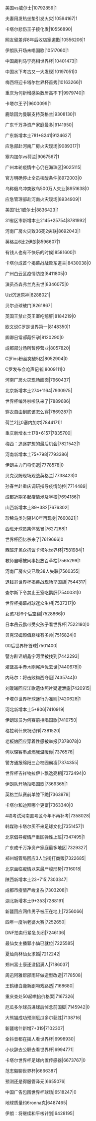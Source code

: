 美国vs威尔士|10792859|1

夫妻用发热坐垫引发火灾|10594167|1

卡塔尔悲伤王子接化发|10556890|

网友留差评8年后收店家道歉|10556206|1

伊朗队开场未唱国歌|10517060|1

中国裁判马宁亮相世界杯|10401473|1

中国水下考古又一大发现|10197051|0

梅西将迎卡塔尔世界杯首秀|10163266|1

重庆为何新增感染数居高不下|9979740|1

卡塔尔王子|9600099|1

鹿晗因为曼联支持英格兰|9308130|1

广东千万净资产家庭最多|9141950|

广东新增本土781+8241|9124627|

应急部赴河南厂房火灾现场|9089317|1

塞内加尔vs荷兰|9067567|1

广州本轮疫情中心仍在海珠区|9025115|

官方明确停止全员核酸条件|8972003|0

乌称俄乌冲突致乌500万人失业|8951638|0

应急管理部赴河南火灾现场|8934909|1

美国1比1威尔士|8836423|1

31省区市新增本土2145+25754|8781992|

河南厂房火灾致36死2失联|8692043|1

英格兰6比2伊朗|8596607|1

有钱人也有不快乐的时候|8581600|1

卡塔尔成首个揭幕战战败东道主|8430038|0

广州白云区疫情防控|8411805|0

演员杰森弗兰克去世|8346075|0

Uzi沉迷原神|8288021|

贝尔点球破门|8261867|

英国王禁止英王室吃鹅肝|8184219|0

欧文说C罗是世界第一|8148350|1

卿卿日常郝葭怀孕|8120290|0

成都部分场所暂停营业|8057820|

C罗ins粉丝突破5亿|8052904|0

C罗发布会呛声记者|8009111|0

河南厂房火灾现场画面|7960437|

北京新增本土274+1164|7930975|

世界杯编外啦啦队来了|7889686|

穿衣自由到底该怎么穿|7869287|1

荷兰2比0塞内加尔|7844171|1

重庆新增本土178+6157|7835700|

梅西：追逐梦想的最后机会|7821542|1

河南新增本土75+798|7793386|

伊朗主力门将伤退|7778578|0

贝克汉姆现场观战英格兰|7738423|0

孙春兰赴重庆调研指导疫情防控|7714489|

成都近期多起疫情涉及学校|7694186|1

山西新增本土89+382|7676302|

珍稀鸟类时隔140年再现身|7660821|1

西班牙球员集体感冒|7627268|1

世界杯回忆杀来了|7619666|0

西班牙民众抗议卡塔尔世界杯|7581984|1

教师自曝被同事投放百草枯|7565299|1

河南厂房火灾已致38人失联|7560355|

退钱哥世界杯揭幕战现场举国旗|7544317|

查尔斯下令禁止王室吃鹅肝|7540031|0

世界杯揭幕战球迷众生相|7537317|0

女孩7秒9个后空翻|7528866|0

日本岳云鹏带受灾孩子看世界杯|7522180|0

贝克汉姆颜值巅峰有多帅|7516824|0

00后世界杯首球|7501400|

警方辟谣胡鑫宇河里被找到|7442293|

灌篮高手赤木刚宪声优去世|7440678|0

内马尔：将击败梅西夺冠|7435744|0

刘暖曦回应江歌遗体照片疑遭泄露|7420915|

卡塔尔世界杯球迷行为准则|7420628|1

河北新增本土5+806|7410919|

伊朗球员为何赛前拒唱国歌|7410750|

格拉利什庆祝动作|7381520|

老板娘回应穿着性感被举报|7378078|0

何以琛客串点燃我温暖你|7376576|

警方通报绵阳三台校园霸凌|7374355|

世界杯吉祥物拉伊卜飘逸亮相|7372494|0

伊朗队开场拒唱国歌|7369365|1

英格兰队赛前单膝下跪|7363979|

卡塔尔和迪拜哪个更富|7363340|0

4项考试河南直考区今年不再补考|7358028|

韩媒称卡塔尔买不来足球文化|7351457|1

北京倡导疫情严重区弹性上班|7347495|1

广东成千万净资产家庭最多地区|7329327|

郑州城管局回应3人当街打商贩|7322685|

北京面临疫情以来最严峻形势|7316018|

陕西新增本土23+715|7303347|

成都市疫情严峻复杂|7303208|1

湖北新增本土9+353|7288191|

新疆回应网传男子被压在地上|7256066|

四年一度哄老婆大赛|7252650|

DNF拍卖行紧急关闭|7246136|

最仙女主播郭小仙已就位|7225585|

夏灿向林仙女求婚|7212242|

郑州富士康还没招满人|7186037|

周迅阿雅帮邵雨轩做造型改造|7178508|

王鹤棣白鹿新剧吻戏路透|7168680|

重庆查处50起哄抬价格案|7167326|

厄瓜多尔球员进球后悼念前国脚|7145942|0

大熊猫成功预测厄瓜多尔获胜|7138716|

新疆喀什新增7+319|7102307|

全抖音都在摇人看世界杯|6998930|

小伙辞去公职去看世界杯|6994771|

卡塔尔世界杯足球内置传感器|6673767|0

范志毅聊世界杯|6666387|

预测还是得服管泽元|6655076|

中国广告包围世界杯球场|6518247|0

地球质量约6ronna克|6487465|

伊朗：将继续和平核计划|6428195|

